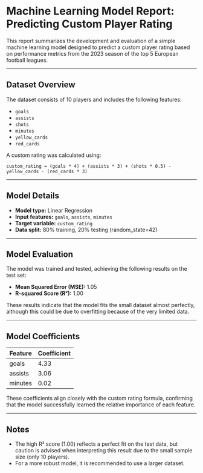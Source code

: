 # Machine Learning Model Report: Predicting Custom Player Rating

This report summarizes the development and evaluation of a simple machine learning model designed to predict a custom player rating based on performance metrics from the 2023 season of the top 5 European football leagues.

---

## Dataset Overview

The dataset consists of 10 players and includes the following features:
- `goals`
- `assists`
- `shots`
- `minutes`
- `yellow_cards`
- `red_cards`

A custom rating was calculated using:
```
custom_rating = (goals * 4) + (assists * 3) + (shots * 0.5) - yellow_cards - (red_cards * 3)
```

---

## Model Details

- **Model type:** Linear Regression
- **Input features:** `goals`, `assists`, `minutes`
- **Target variable:** `custom_rating`
- **Data split:** 80% training, 20% testing (random_state=42)

---

## Model Evaluation

The model was trained and tested, achieving the following results on the test set:
- **Mean Squared Error (MSE):** 1.05
- **R-squared Score (R²):** 1.00

These results indicate that the model fits the small dataset almost perfectly, although this could be due to overfitting because of the very limited data.

---

## Model Coefficients

| Feature | Coefficient |
|----------|-------------|
| goals | 4.33 |
| assists | 3.06 |
| minutes | 0.02 |

These coefficients align closely with the custom rating formula, confirming that the model successfully learned the relative importance of each feature.

---

## Notes

- The high R² score (1.00) reflects a perfect fit on the test data, but caution is advised when interpreting this result due to the small sample size (only 10 players).
- For a more robust model, it is recommended to use a larger dataset.
